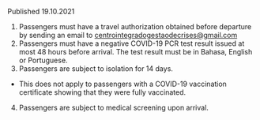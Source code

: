 Published 19.10.2021
1. Passengers must have a travel authorization obtained before departure by sending an email to <a href="mailto:centrointegradogestaodecrises@gmail.com">centrointegradogestaodecrises@gmail.com</a>
2. Passengers must have a negative COVID-19 PCR test result issued at most 48 hours before arrival. The test result must be in Bahasa, English or Portuguese.
3. Passengers are subject to isolation for 14 days.
- This does not apply to passengers with a COVID-19 vaccination certificate showing that they were fully vaccinated.
4. Passengers are subject to medical screening upon arrival.